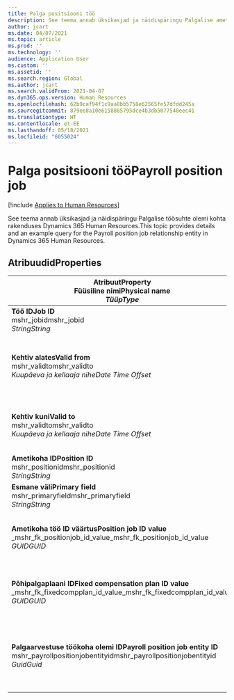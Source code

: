 ```yaml
---
title: Palga positsiooni töö
description: See teema annab üksikasjad ja näidispäringu Palgalise ametikoha olemi kohta rakenduses Dynamics 365 Human Resources.
author: jcart
ms.date: 04/07/2021
ms.topic: article
ms.prod: ''
ms.technology: ''
audience: Application User
ms.custom: ''
ms.assetid: ''
ms.search.region: Global
ms.author: jcart
ms.search.validFrom: 2021-04-07
ms.dyn365.ops.version: Human Resources
ms.openlocfilehash: 62b9caf94f1c9aa8bb5758e62565fe57dfdd245a
ms.sourcegitcommit: 879ee8a10e6158885795dce4b3db5077540eec41
ms.translationtype: HT
ms.contentlocale: et-EE
ms.lasthandoff: 05/18/2021
ms.locfileid: "6055024"
---
```

# <a name="payroll-position-job"></a><span data-ttu-id="1a335-103">Palga positsiooni töö</span><span class="sxs-lookup"><span data-stu-id="1a335-103">Payroll position job</span></span>

[!include [Applies to Human Resources](../includes/applies-to-hr.md)]

<span data-ttu-id="1a335-104">See teema annab üksikasjad ja näidispäringu Palgalise töösuhte olemi kohta rakenduses Dynamics 365 Human Resources.</span><span class="sxs-lookup"><span data-stu-id="1a335-104">This topic provides details and an example query for the Payroll position job relationship entity in Dynamics 365 Human Resources.</span></span>

## <a name="properties"></a><span data-ttu-id="1a335-105">Atribuudid</span><span class="sxs-lookup"><span data-stu-id="1a335-105">Properties</span></span>

| <span data-ttu-id="1a335-106">Atribuut</span><span class="sxs-lookup"><span data-stu-id="1a335-106">Property</span></span><br><span data-ttu-id="1a335-107">**Füüsiline nimi**</span><span class="sxs-lookup"><span data-stu-id="1a335-107">**Physical name**</span></span><br><span data-ttu-id="1a335-108">**_Tüüp_**</span><span class="sxs-lookup"><span data-stu-id="1a335-108">**_Type_**</span></span> | <span data-ttu-id="1a335-109">Kasuta</span><span class="sxs-lookup"><span data-stu-id="1a335-109">Use</span></span> | <span data-ttu-id="1a335-110">Kirjeldus</span><span class="sxs-lookup"><span data-stu-id="1a335-110">Description</span></span> |
| --- | --- | --- |
| <span data-ttu-id="1a335-111">**Töö ID**</span><span class="sxs-lookup"><span data-stu-id="1a335-111">**Job ID**</span></span><br><span data-ttu-id="1a335-112">mshr_jobid</span><span class="sxs-lookup"><span data-stu-id="1a335-112">mshr_jobid</span></span><br><span data-ttu-id="1a335-113">*String*</span><span class="sxs-lookup"><span data-stu-id="1a335-113">*String*</span></span> | <span data-ttu-id="1a335-114">Kirjutuskaitstud</span><span class="sxs-lookup"><span data-stu-id="1a335-114">Readp-only</span></span><br><span data-ttu-id="1a335-115">Nõutav</span><span class="sxs-lookup"><span data-stu-id="1a335-115">Required</span></span> |<span data-ttu-id="1a335-116">Töö ID.</span><span class="sxs-lookup"><span data-stu-id="1a335-116">The ID of the job.</span></span> |
| <span data-ttu-id="1a335-117">**Kehtiv alates**</span><span class="sxs-lookup"><span data-stu-id="1a335-117">**Valid from**</span></span><br><span data-ttu-id="1a335-118">mshr_validto</span><span class="sxs-lookup"><span data-stu-id="1a335-118">mshr_validto</span></span><br><span data-ttu-id="1a335-119">*Kuupäeva ja kellaaja nihe*</span><span class="sxs-lookup"><span data-stu-id="1a335-119">*Date Time Offset*</span></span> | <span data-ttu-id="1a335-120">Kirjutuskaitstud</span><span class="sxs-lookup"><span data-stu-id="1a335-120">Read-only</span></span> <br><span data-ttu-id="1a335-121">Nõutav</span><span class="sxs-lookup"><span data-stu-id="1a335-121">Required</span></span> | <span data-ttu-id="1a335-122">Kuupäev, millest alates ametikoht ja töösuhe kehtivad.</span><span class="sxs-lookup"><span data-stu-id="1a335-122">Date the postion and job relationship is valid from.</span></span> |
| <span data-ttu-id="1a335-123">**Kehtiv kuni**</span><span class="sxs-lookup"><span data-stu-id="1a335-123">**Valid to**</span></span><br><span data-ttu-id="1a335-124">mshr_validto</span><span class="sxs-lookup"><span data-stu-id="1a335-124">mshr_validto</span></span><br><span data-ttu-id="1a335-125">*Kuupäeva ja kellaaja nihe*</span><span class="sxs-lookup"><span data-stu-id="1a335-125">*Date Time Offset*</span></span> | <span data-ttu-id="1a335-126">Kirjutuskaitstud</span><span class="sxs-lookup"><span data-stu-id="1a335-126">Read-only</span></span> <br><span data-ttu-id="1a335-127">Nõutav</span><span class="sxs-lookup"><span data-stu-id="1a335-127">Required</span></span> | <span data-ttu-id="1a335-128">Kuupäev, milleni ametikoht ja töösuhe kehtivad.</span><span class="sxs-lookup"><span data-stu-id="1a335-128">Date the position and job relationship is valid to.</span></span>  |
| <span data-ttu-id="1a335-129">**Ametikoha ID**</span><span class="sxs-lookup"><span data-stu-id="1a335-129">**Position ID**</span></span><br><span data-ttu-id="1a335-130">mshr_positionid</span><span class="sxs-lookup"><span data-stu-id="1a335-130">mshr_positionid</span></span><br><span data-ttu-id="1a335-131">*String*</span><span class="sxs-lookup"><span data-stu-id="1a335-131">*String*</span></span> | <span data-ttu-id="1a335-132">Kirjutuskaitstud</span><span class="sxs-lookup"><span data-stu-id="1a335-132">Read-only</span></span><br><span data-ttu-id="1a335-133">Nõutav</span><span class="sxs-lookup"><span data-stu-id="1a335-133">Required</span></span> | <span data-ttu-id="1a335-134">Ametikoha ID.</span><span class="sxs-lookup"><span data-stu-id="1a335-134">The ID of the position.</span></span> |
| <span data-ttu-id="1a335-135">**Esmane väli**</span><span class="sxs-lookup"><span data-stu-id="1a335-135">**Primary field**</span></span><br><span data-ttu-id="1a335-136">mshr_primaryfield</span><span class="sxs-lookup"><span data-stu-id="1a335-136">mshr_primaryfield</span></span><br><span data-ttu-id="1a335-137">*String*</span><span class="sxs-lookup"><span data-stu-id="1a335-137">*String*</span></span> | <span data-ttu-id="1a335-138">Nõutav</span><span class="sxs-lookup"><span data-stu-id="1a335-138">Required</span></span><br><span data-ttu-id="1a335-139">Süsteemi loodud</span><span class="sxs-lookup"><span data-stu-id="1a335-139">System generated</span></span> |  |
| <span data-ttu-id="1a335-140">**Ametikoha töö ID väärtus**</span><span class="sxs-lookup"><span data-stu-id="1a335-140">**Position job ID value**</span></span><br><span data-ttu-id="1a335-141">_mshr_fk_positionjob_id_value</span><span class="sxs-lookup"><span data-stu-id="1a335-141">_mshr_fk_positionjob_id_value</span></span><br><span data-ttu-id="1a335-142">*GUID*</span><span class="sxs-lookup"><span data-stu-id="1a335-142">*GUID*</span></span> | <span data-ttu-id="1a335-143">Kirjutuskaitstud</span><span class="sxs-lookup"><span data-stu-id="1a335-143">Read-only</span></span><br><span data-ttu-id="1a335-144">Nõutav</span><span class="sxs-lookup"><span data-stu-id="1a335-144">Required</span></span><br><span data-ttu-id="1a335-145">Foreign key:mshr_PayrollPositionJobEntity of the mshr_payrollpositionjobentity</span><span class="sxs-lookup"><span data-stu-id="1a335-145">Foreign key:mshr_PayrollPositionJobEntity of the mshr_payrollpositionjobentity</span></span> |<span data-ttu-id="1a335-146">Ametikohaga seotud töö ID.</span><span class="sxs-lookup"><span data-stu-id="1a335-146">The ID of the job associated with the position.</span></span>|
| <span data-ttu-id="1a335-147">**Põhipalgaplaani ID**</span><span class="sxs-lookup"><span data-stu-id="1a335-147">**Fixed compensation plan ID value**</span></span><br><span data-ttu-id="1a335-148">_mshr_fk_fixedcompplan_id_value</span><span class="sxs-lookup"><span data-stu-id="1a335-148">_mshr_fk_fixedcompplan_id_value</span></span><br><span data-ttu-id="1a335-149">*GUID*</span><span class="sxs-lookup"><span data-stu-id="1a335-149">*GUID*</span></span> | <span data-ttu-id="1a335-150">Kirjutuskaitstud</span><span class="sxs-lookup"><span data-stu-id="1a335-150">Read-only</span></span><br><span data-ttu-id="1a335-151">Nõutav</span><span class="sxs-lookup"><span data-stu-id="1a335-151">Required</span></span><br><span data-ttu-id="1a335-152">Foreign key: mshr_FixedCompPlan_id of mshr_payrollfixedcompensationplanentity</span><span class="sxs-lookup"><span data-stu-id="1a335-152">Foreign key: mshr_FixedCompPlan_id of mshr_payrollfixedcompensationplanentity</span></span>  | <span data-ttu-id="1a335-153">Põhipalgaplaaniga seotud töö ID.</span><span class="sxs-lookup"><span data-stu-id="1a335-153">The ID of the fixed compensation plan associated with the position.</span></span> |
| <span data-ttu-id="1a335-154">**Palgaarvestuse töökoha olemi ID**</span><span class="sxs-lookup"><span data-stu-id="1a335-154">**Payroll position job entity ID**</span></span><br><span data-ttu-id="1a335-155">mshr_payrollpositionjobentityid</span><span class="sxs-lookup"><span data-stu-id="1a335-155">mshr_payrollpositionjobentityid</span></span><br><span data-ttu-id="1a335-156">*Guid*</span><span class="sxs-lookup"><span data-stu-id="1a335-156">*Guid*</span></span> | <span data-ttu-id="1a335-157">Nõutav</span><span class="sxs-lookup"><span data-stu-id="1a335-157">Required</span></span><br><span data-ttu-id="1a335-158">Süsteemi loodud.</span><span class="sxs-lookup"><span data-stu-id="1a335-158">System generated.</span></span> | <span data-ttu-id="1a335-159">Süsteemi loodud GUID-väärtus töö kordumatuks tuvastamiseks.</span><span class="sxs-lookup"><span data-stu-id="1a335-159">A system-generated GUID value to uniquely identify the job.</span></span>  |

